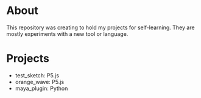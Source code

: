 # About

This repository was creating to hold my projects for self-learning. They are mostly experiments with a new tool or language.

# Projects

- test_sketch: P5.js
- orange_wave: P5.js
- maya_plugin: Python
